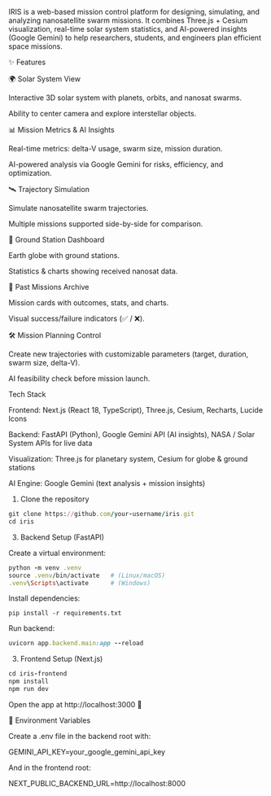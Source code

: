 IRIS is a web-based mission control platform for designing, simulating, and analyzing nanosatellite swarm missions. It combines Three.js + Cesium visualization, real-time solar system statistics, and AI-powered insights (Google Gemini) to help researchers, students, and engineers plan efficient space missions.

✨ Features

🌍 Solar System View

Interactive 3D solar system with planets, orbits, and nanosat swarms.

Ability to center camera and explore interstellar objects.

📊 Mission Metrics & AI Insights

Real-time metrics: delta-V usage, swarm size, mission duration.

AI-powered analysis via Google Gemini for risks, efficiency, and optimization.

🛰️ Trajectory Simulation

Simulate nanosatellite swarm trajectories.

Multiple missions supported side-by-side for comparison.

📡 Ground Station Dashboard

Earth globe with ground stations.

Statistics & charts showing received nanosat data.

🔎 Past Missions Archive

Mission cards with outcomes, stats, and charts.

Visual success/failure indicators (✅ / ❌).

🛠 Mission Planning Control

Create new trajectories with customizable parameters (target, duration, swarm size, delta-V).

AI feasibility check before mission launch.

Tech Stack

Frontend: Next.js (React 18, TypeScript), Three.js, Cesium, Recharts, Lucide Icons

Backend: FastAPI (Python), Google Gemini API (AI insights), NASA / Solar System APIs for live data

Visualization: Three.js for planetary system, Cesium for globe & ground stations

AI Engine: Google Gemini (text analysis + mission insights)

1. Clone the repository
``` ruby
git clone https://github.com/your-username/iris.git
cd iris
```
3. Backend Setup (FastAPI)

Create a virtual environment:
``` ruby
python -m venv .venv
source .venv/bin/activate   # (Linux/macOS)
.venv\Scripts\activate      # (Windows)
```

Install dependencies:
```rubi
pip install -r requirements.txt
```
Run backend:
```ruby
uvicorn app.backend.main:app --reload
```

3. Frontend Setup (Next.js)
``` ruby
cd iris-frontend
npm install
npm run dev
```
Open the app at http://localhost:3000 🎉

🔑 Environment Variables

Create a .env file in the backend root with:

GEMINI_API_KEY=your_google_gemini_api_key

And in the frontend root:

NEXT_PUBLIC_BACKEND_URL=http://localhost:8000
